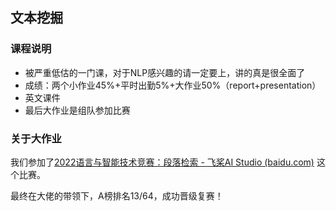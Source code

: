 ## 文本挖掘

### 课程说明

- 被严重低估的一门课，对于NLP感兴趣的请一定要上，讲的真是很全面了
- 成绩：两个小作业45%+平时出勤5%+大作业50%（report+presentation）
- 英文课件
- 最后大作业是组队参加比赛



### 关于大作业

我们参加了[2022语言与智能技术竞赛：段落检索 - 飞桨AI Studio (baidu.com)](https://aistudio.baidu.com/aistudio/competition/detail/157/0/introduction) 这个比赛。

最终在大佬的带领下，A榜排名13/64，成功晋级复赛！


